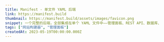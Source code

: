 ```yaml
---
title: Manifest - 单文件 YAML 后端
link: https://manifest.build
thumbnail: https://manifest.build/assets/images/favicon.png
snippet: 一个完整的后端，全部集成在单个 YAML 文件中——管理面板、REST API、数据库、JS SDK。
tags: ["网站构建器", "管理面板"]
createdAt: 2023-05-19T00:00:00.000Z
---
```

